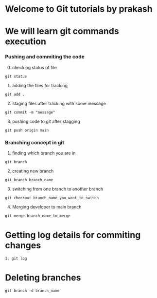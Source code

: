 # Welcome to Git tutorials by prakash
# We will learn git commands execution

### Pushing and commiting the code
0. checking status of file 
```
git status
```
1. adding the files for tracking
```
git add .
```
2. staging files after tracking with some message
```
git commit -m "message"
```
3. pushing code to git after stagging
```
git push origin main
```

### Branching concept in git
1. finding which branch you are in 
```
git branch
```
2. creating new branch 
```
git branch branch_name
```
3. switching from one branch to another branch
```
git checkout branch_name_you_want_to_switch
```
4. Merging developer to main branch
```
git merge branch_name_to_merge
```

# Getting log details for commiting changes
```
1. git log
```

# Deleting branches
```
git branch -d branch_name
```





